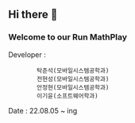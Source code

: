 ## Hi there 👋
### Welcome to our Run MathPlay

Developer : 

            탁준석(모바일시스템공학과)
            전현성(모바일시스템공학과)
            안정현(모바일시스템공학과)            
            이기윤(소프트웨어학과)

Date : 22.08.05 ~ ing
